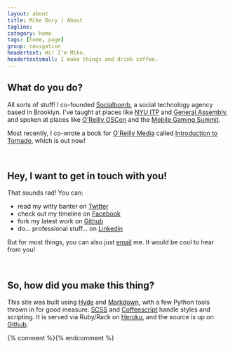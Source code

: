 ```yaml
---
layout: about
title: Mike Dory | About
tagline: 
category: home
tags: [home, page]
group: navigation
headertext: Hi! I'm Mike.
headertextsmall: I make things and drink coffee.
---
```



## What do you do?

All sorts of stuff!  I co-founded [Socialbomb](http://socialbomb.com), a social technology agency based in Brooklyn. I've taught at places like [NYU ITP](http://itp.nyu.edu) and [General Assembly](http://generalassemb.ly/), and spoken at places like [O'Reilly OSCon](http://www.oscon.com/oscon2011) and the [Mobile Gaming Summit](http://nyc.mogasummit.com/). 

Most recently, I co-wrote a book for [O'Reilly Media](http://oreilly.com/) called [Introduction to Tornado](http://shop.oreilly.com/product/0636920021292.do), which is out now!


<p>&nbsp;</p>


## Hey, I want to get in touch with you!

That sounds rad! You can:

- read my witty banter on [Twitter](https://twitter.com/mike_dory)
- check out my timeline on [Facebook](https://facebook.com/michael.dory)
- fork my latest work on [Github](https://github.com/mikedory)
- do... professional stuff... on [Linkedin](http://www.linkedin.com/in/michaeldory)

But for most things, you can also just [email](mailto:mike@dory.me) me. It would be cool to hear from you!


<p>&nbsp;</p>


## So, how did you make this thing?

This site was built using [Hyde](https://hyde.github.com/) and [Markdown](http://daringfireball.net/projects/markdown/), with a few Python tools thrown in for good measure. [SCSS](http://sass-lang.com/) and [Coffeescript](http://coffeescript.org/) handle styles and scripting. It is served via Ruby/Rack on [Heroku](http://heroku.com), and the source is up on [Github](https://github.com).


{% comment %}</div><!-- end hero -->{% endcomment %}